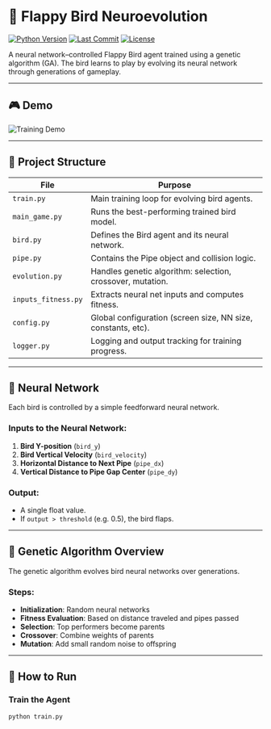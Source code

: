 # 🧠 Flappy Bird Neuroevolution

[![Python Version](https://img.shields.io/badge/python-3.13.1-blue.svg)](https://www.python.org/downloads/release/python-3131/)
[![Last Commit](https://img.shields.io/github/last-commit/arya-gowda/ai-flappy)](https://github.com/arya-gowda/ai-flappy)
[![License](https://img.shields.io/github/license/arya-gowda/ai-flappy)](LICENSE)

A neural network–controlled Flappy Bird agent trained using a genetic algorithm (GA). The bird learns to play by evolving its neural network through generations of gameplay.

---

## 🎮 Demo

![Training Demo](media/flappy_training.gif)

---

## 📁 Project Structure

| File | Purpose |
|------|---------|
| `train.py` | Main training loop for evolving bird agents. |
| `main_game.py` | Runs the best-performing trained bird model. |
| `bird.py` | Defines the Bird agent and its neural network. |
| `pipe.py` | Contains the Pipe object and collision logic. |
| `evolution.py` | Handles genetic algorithm: selection, crossover, mutation. |
| `inputs_fitness.py` | Extracts neural net inputs and computes fitness. |
| `config.py` | Global configuration (screen size, NN size, constants, etc). |
| `logger.py` | Logging and output tracking for training progress. |

---

## 🧠 Neural Network

Each bird is controlled by a simple feedforward neural network.

### Inputs to the Neural Network:
1. **Bird Y-position** (`bird_y`)  
2. **Bird Vertical Velocity** (`bird_velocity`)  
3. **Horizontal Distance to Next Pipe** (`pipe_dx`)  
4. **Vertical Distance to Pipe Gap Center** (`pipe_dy`)

### Output:
- A single float value.
- If `output > threshold` (e.g. 0.5), the bird flaps.

---

## 🧬 Genetic Algorithm Overview

The genetic algorithm evolves bird neural networks over generations.

### Steps:
- **Initialization**: Random neural networks
- **Fitness Evaluation**: Based on distance traveled and pipes passed
- **Selection**: Top performers become parents
- **Crossover**: Combine weights of parents
- **Mutation**: Add small random noise to offspring

---

## 🚀 How to Run

### Train the Agent
```bash
python train.py
